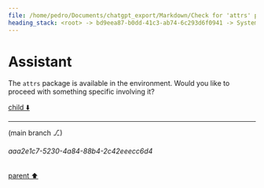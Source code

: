 ```yaml
---
file: /home/pedro/Documents/chatgpt_export/Markdown/Check for 'attrs' package..md
heading_stack: <root> -> bd9eea87-b0dd-41c3-ab74-6c293d6f0941 -> System -> ddd34f01-a564-4185-a4ca-fc6bf52c2a5b -> System -> aaa20153-27d7-424b-b1c4-04cec31ff68d -> User -> 4e0fdc8f-d7b1-4f61-a2f4-e0470137e4f3 -> Assistant -> a12c67fd-7b82-49b0-bd94-6a6ce28d1627 -> Tool -> b46be1ce-e266-443c-b4cb-a456823e9163 -> Assistant
---
```

# Assistant

The `attrs` package is available in the environment. Would you like to proceed with something specific involving it?

[child ⬇️](#aaa2e1c7-5230-4a84-88b4-2c42eeecc6d4)

---

(main branch ⎇)
###### aaa2e1c7-5230-4a84-88b4-2c42eeecc6d4
[parent ⬆️](#b46be1ce-e266-443c-b4cb-a456823e9163)
